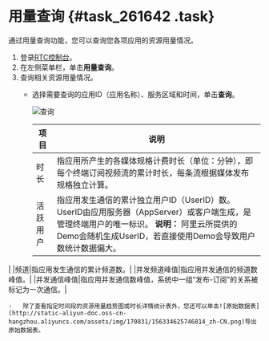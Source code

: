 # 用量查询 {#task_261642 .task}

通过用量查询功能，您可以查询您各项应用的资源用量情况。

1.  登录[RTC控制台](https://rtc.console.aliyun.com)。
2.  在左侧菜单栏，单击**用量查询**。
3.  查询相关资源用量情况。 
    -   选择需要查询的应用ID（应用名称）、服务区域和时间，单击**查询**。

        ![查询](http://static-aliyun-doc.oss-cn-hangzhou.aliyuncs.com/assets/img/170831/156334625746812_zh-CN.png)

        |项目|说明|
        |--|--|
        |时长|指应用所产生的各媒体规格计费时长（单位：分钟），即每个终端订阅视频流的累计时长，每条流根据媒体发布规格独立计算。|
        |活跃用户|指应用发生通信的累计独立用户ID（UserID）数。UserID由应用服务器（AppServer）或客户端生成，是管理终端用户的唯一标识。 **说明：** 阿里云所提供的Demo会随机生成UserID，若直接使用Demo会导致用户数统计数据偏大。

 |
        |频道|指应用发生通信的累计频道数。|
        |并发频道峰值|指应用并发通信的频道数峰值。|
        |并发通信峰值|指应用并发通信数峰值，系统中一组“发布-订阅”的关系被标记为一次通信。|

    -   除了查看指定时间段的资源用量趋势图或时长详情统计表外，您还可以单击![原始数据表](http://static-aliyun-doc.oss-cn-hangzhou.aliyuncs.com/assets/img/170831/156334625746814_zh-CN.png)导出原始数据表。

